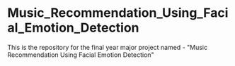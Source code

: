 # Music_Recommendation_Using_Facial_Emotion_Detection
This is the repository for the final year major project named - "Music Recommendation Using Facial Emotion Detection"
